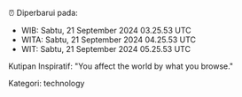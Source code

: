⏰ Diperbarui pada:
- WIB: Sabtu, 21 September 2024 03.25.53 UTC
- WITA: Sabtu, 21 September 2024 04.25.53 UTC
- WIT: Sabtu, 21 September 2024 05.25.53 UTC

Kutipan Inspiratif:
"You affect the world by what you browse."


Kategori: technology

